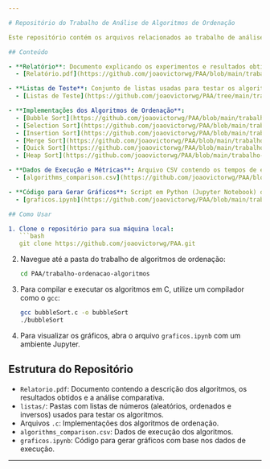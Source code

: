 ```yaml
---

# Repositório do Trabalho de Análise de Algoritmos de Ordenação

Este repositório contém os arquivos relacionados ao trabalho de análise de algoritmos de ordenação realizado no contexto da disciplina de Projeto e Análise de Algoritmos (PAA). Abaixo estão os principais arquivos e pastas do projeto, juntamente com as descrições.

## Conteúdo

- **Relatório**: Documento explicando os experimentos e resultados obtidos com os algoritmos de ordenação.
  - [Relatório.pdf](https://github.com/joaovictorwg/PAA/blob/main/trabalho-ordenacao-algoritmos/Relatorio.pdf)

- **Listas de Teste**: Conjunto de listas usadas para testar os algoritmos de ordenação com diferentes cenários (aleatórias, ordenadas e inversamente ordenadas).
  - [Listas de Teste](https://github.com/joaovictorwg/PAA/tree/main/trabalho-ordenacao-algoritmos/listas)

- **Implementações dos Algoritmos de Ordenação**:
  - [Bubble Sort](https://github.com/joaovictorwg/PAA/blob/main/trabalho-ordenacao-algoritmos/bubbleSort.c)
  - [Selection Sort](https://github.com/joaovictorwg/PAA/blob/main/trabalho-ordenacao-algoritmos/selectionSort.c)
  - [Insertion Sort](https://github.com/joaovictorwg/PAA/blob/main/trabalho-ordenacao-algoritmos/insertionSort.c)
  - [Merge Sort](https://github.com/joaovictorwg/PAA/blob/main/trabalho-ordenacao-algoritmos/mergeSort.c)
  - [Quick Sort](https://github.com/joaovictorwg/PAA/blob/main/trabalho-ordenacao-algoritmos/quickSort.c)
  - [Heap Sort](https://github.com/joaovictorwg/PAA/blob/main/trabalho-ordenacao-algoritmos/heapSort.c)

- **Dados de Execução e Métricas**: Arquivo CSV contendo os tempos de execução, número de comparações e trocas realizadas pelos algoritmos.
  - [algorithms_comparison.csv](https://github.com/joaovictorwg/PAA/blob/main/trabalho-ordenacao-algoritmos/algorithms_comparison.csv)

- **Código para Gerar Gráficos**: Script em Python (Jupyter Notebook) que gera gráficos com base nos dados de execução.
  - [graficos.ipynb](https://github.com/joaovictorwg/PAA/blob/main/trabalho-ordenacao-algoritmos/graficos.ipynb)

## Como Usar

1. Clone o repositório para sua máquina local:
   ```bash
   git clone https://github.com/joaovictorwg/PAA.git
   ```

2. Navegue até a pasta do trabalho de algoritmos de ordenação:
   ```bash
   cd PAA/trabalho-ordenacao-algoritmos
   ```

3. Para compilar e executar os algoritmos em C, utilize um compilador como o `gcc`:
   ```bash
   gcc bubbleSort.c -o bubbleSort
   ./bubbleSort
   ```

4. Para visualizar os gráficos, abra o arquivo `graficos.ipynb` com um ambiente Jupyter.

## Estrutura do Repositório

- `Relatorio.pdf`: Documento contendo a descrição dos algoritmos, os resultados obtidos e a análise comparativa.
- `listas/`: Pastas com listas de números (aleatórios, ordenados e inversos) usados para testar os algoritmos.
- Arquivos `.c`: Implementações dos algoritmos de ordenação.
- `algorithms_comparison.csv`: Dados de execução dos algoritmos.
- `graficos.ipynb`: Código para gerar gráficos com base nos dados de execução.

---
```

